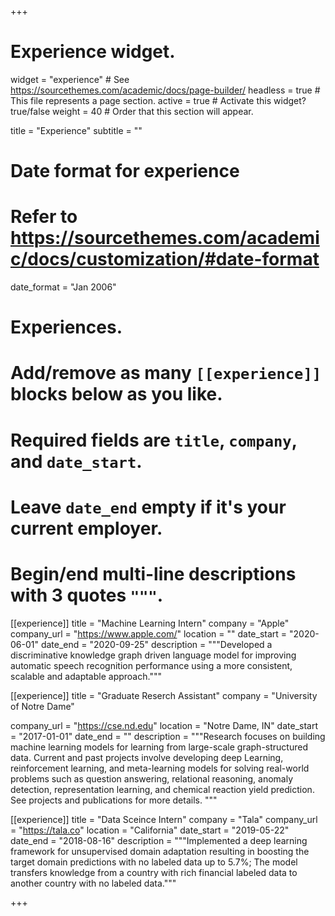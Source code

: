 +++
# Experience widget.
widget = "experience"  # See https://sourcethemes.com/academic/docs/page-builder/
headless = true  # This file represents a page section.
active = true  # Activate this widget? true/false
weight = 40  # Order that this section will appear.

title = "Experience"
subtitle = ""

# Date format for experience
#   Refer to https://sourcethemes.com/academic/docs/customization/#date-format
date_format = "Jan 2006"

# Experiences.
#   Add/remove as many `[[experience]]` blocks below as you like.
#   Required fields are `title`, `company`, and `date_start`.
#   Leave `date_end` empty if it's your current employer.
#   Begin/end multi-line descriptions with 3 quotes `"""`.
[[experience]]
  title = "Machine Learning Intern"
  company = "Apple"
  company_url = "https://www.apple.com/"
  location = ""
  date_start = "2020-06-01"
  date_end = "2020-09-25"
  description = """Developed a discriminative knowledge graph driven language model for improving automatic speech recognition performance using a more consistent, scalable and adaptable approach."""
  
 
[[experience]]
  title = "Graduate Reserch Assistant"
  company = "University of Notre Dame"

  company_url = "https://cse.nd.edu"
  location = "Notre Dame, IN"
  date_start = "2017-01-01"
  date_end = ""
  description = """Research focuses on building machine learning models for learning from large-scale graph-structured data. Current and past projects involve developing deep Learning, reinforcement learning, and meta-learning models for solving real-world problems such as question answering, relational reasoning, anomaly detection, representation learning, and chemical reaction yield prediction. See projects and publications for more details.
  """

[[experience]]
  title = "Data Sceince Intern"
  company = "Tala"
  company_url = "https://tala.co"
  location = "California"
  date_start = "2019-05-22"
  date_end = "2018-08-16"
  description = """Implemented a deep learning framework for unsupervised domain adaptation resulting in boosting the target domain predictions with no labeled data up to 5.7%;  The model transfers knowledge from a country with rich financial labeled data to another country with no labeled data."""

+++
